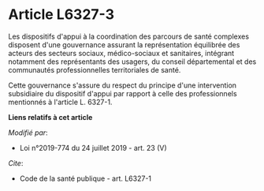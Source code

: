 # Article L6327-3

Les dispositifs d'appui à la coordination des parcours de santé complexes disposent d'une gouvernance assurant la
représentation équilibrée des acteurs des secteurs sociaux, médico-sociaux et sanitaires, intégrant notamment des
représentants des usagers, du conseil départemental et des communautés professionnelles territoriales de santé. 

Cette gouvernance s'assure du respect du principe d'une intervention subsidiaire du dispositif d'appui par rapport à celle
des professionnels mentionnés à l'article L. 6327-1.

**Liens relatifs à cet article**

_Modifié par_:

  - Loi n°2019-774 du 24 juillet 2019 - art. 23 (V)

_Cite_:

  - Code de la santé publique - art. L6327-1
